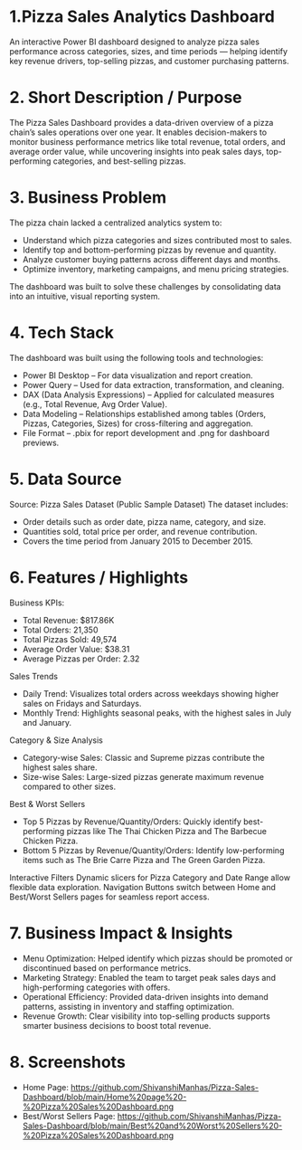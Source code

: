 # 1.Pizza Sales Analytics Dashboard 
An interactive Power BI dashboard designed to analyze pizza sales performance across categories, sizes, and time periods — helping identify key revenue drivers, top-selling pizzas, and customer purchasing patterns.

# 2. Short Description / Purpose
The Pizza Sales Dashboard provides a data-driven overview of a pizza chain’s sales operations over one year. It enables decision-makers to monitor business performance metrics like total revenue, total orders, and average order value, while uncovering insights into peak sales days, top-performing categories, and best-selling pizzas.

# 3. Business Problem
The pizza chain lacked a centralized analytics system to:
- Understand which pizza categories and sizes contributed most to sales.
- Identify top and bottom-performing pizzas by revenue and quantity.
- Analyze customer buying patterns across different days and months.
- Optimize inventory, marketing campaigns, and menu pricing strategies.

The dashboard was built to solve these challenges by consolidating data into an intuitive, visual reporting system.

# 4. Tech Stack
The dashboard was built using the following tools and technologies:
- Power BI Desktop – For data visualization and report creation.
- Power Query – Used for data extraction, transformation, and cleaning.
- DAX (Data Analysis Expressions) – Applied for calculated measures (e.g., Total Revenue, Avg Order Value).
- Data Modeling – Relationships established among tables (Orders, Pizzas, Categories, Sizes) for cross-filtering and aggregation.
- File Format – .pbix for report development and .png for dashboard previews.

# 5. Data Source
Source: Pizza Sales Dataset (Public Sample Dataset)
The dataset includes:
- Order details such as order date, pizza name, category, and size.
- Quantities sold, total price per order, and revenue contribution.
- Covers the time period from January 2015 to December 2015.

# 6. Features / Highlights
Business KPIs:
- Total Revenue: $817.86K
- Total Orders: 21,350
- Total Pizzas Sold: 49,574
- Average Order Value: $38.31
- Average Pizzas per Order: 2.32

Sales Trends
- Daily Trend: Visualizes total orders across weekdays showing higher sales on Fridays and Saturdays.
- Monthly Trend: Highlights seasonal peaks, with the highest sales in July and January.

Category & Size Analysis
- Category-wise Sales: Classic and Supreme pizzas contribute the highest sales share.
- Size-wise Sales: Large-sized pizzas generate maximum revenue compared to other sizes.

Best & Worst Sellers
- Top 5 Pizzas by Revenue/Quantity/Orders: Quickly identify best-performing pizzas like The Thai Chicken Pizza and The Barbecue Chicken Pizza.
- Bottom 5 Pizzas by Revenue/Quantity/Orders: Identify low-performing items such as The Brie Carre Pizza and The Green Garden Pizza.

Interactive Filters
Dynamic slicers for Pizza Category and Date Range allow flexible data exploration.
Navigation Buttons switch between Home and Best/Worst Sellers pages for seamless report access.

# 7. Business Impact & Insights
- Menu Optimization: Helped identify which pizzas should be promoted or discontinued based on performance metrics.
- Marketing Strategy: Enabled the team to target peak sales days and high-performing categories with offers.
- Operational Efficiency: Provided data-driven insights into demand patterns, assisting in inventory and staffing optimization.
- Revenue Growth: Clear visibility into top-selling products supports smarter business decisions to boost total revenue.

# 8. Screenshots
- Home Page: https://github.com/ShivanshiManhas/Pizza-Sales-Dashboard/blob/main/Home%20page%20-%20Pizza%20Sales%20Dashboard.png
- Best/Worst Sellers Page: https://github.com/ShivanshiManhas/Pizza-Sales-Dashboard/blob/main/Best%20and%20Worst%20Sellers%20-%20Pizza%20Sales%20Dashboard.png

